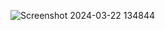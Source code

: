 ![Screenshot 2024-03-22 134844](https://github.com/b2200356852/testwebapp/assets/72917753/bd70824f-05ef-47a5-b4a6-d222a6783482)
